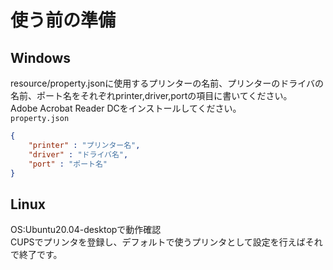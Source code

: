 # 使う前の準備
## **Windows**
resource/property.jsonに使用するプリンターの名前、プリンターのドライバの名前、ポート名をそれぞれprinter,driver,portの項目に書いてください。   
Adobe Acrobat Reader DCをインストールしてください。  
`property.json`
```json
{
    "printer" : "プリンター名",
    "driver" : "ドライバ名",
    "port" : "ポート名"
}

```

## **Linux**
OS:Ubuntu20.04-desktopで動作確認  
CUPSでプリンタを登録し、デフォルトで使うプリンタとして設定を行えばそれで終了です。







